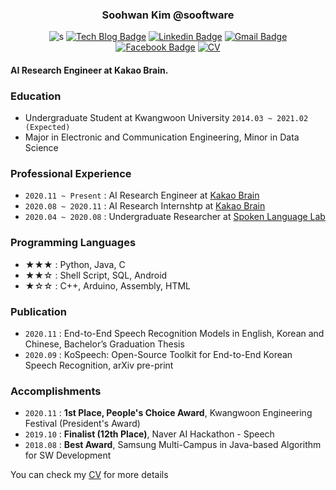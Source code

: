 <div align=center>

### Soohwan Kim @sooftware   
  
</div>
  
<div align=center>
  
![s](https://komarev.com/ghpvc/?username=sooftware) [![Tech Blog Badge](http://img.shields.io/badge/-Tech%20blog-black?style=flat-square&logo=github&logoColor=white&link=https://zzsza.github.io/)](https://blog.naver.com/sooftware) [![Linkedin Badge](https://img.shields.io/badge/-LinkedIn-blue?style=flat-square&logo=Linkedin&logoColor=white&link=https://www.linkedin.com/in/soohwan-kim-532092182/)](https://www.linkedin.com/in/soohwan-kim-532092182/) [![Gmail Badge](https://img.shields.io/badge/Gmail-d14836?style=flat-square&logo=Gmail&logoColor=white&link=mailto:snugyun01@gmail.com)](mailto:sh951011@gmail.com) [![Facebook Badge](https://img.shields.io/badge/facebook-1877f2?style=flat-square&logo=facebook&logoColor=white&link=https://www.facebook.com/zzsza)](https://facebook.com/sooftware95) [![CV](https://img.shields.io/badge/Curriculum%20Vitae-informational?style=flat-square&logo=Latex&logoColor=white&link=https://www.linkedin.com/in/soohwan-kim-532092182/)](https://github.com/sooftware/sooftware/blob/master/CV.pdf)

</div>
  
#### AI Research Engineer at Kakao Brain.  
  
### Education
* Undergraduate Student at Kwangwoon University `2014.03 ~ 2021.02 (Expected)`  
* Major in Electronic and Communication Engineering, Minor in Data Science  
  
### Professional Experience
* `2020.11 ~ Present` : AI Research Engineer at [Kakao Brain](https://www.kakaobrain.com/)  
* `2020.08 ~ 2020.11` : AI Research Internshtp at [Kakao Brain](https://www.kakaobrain.com/) 
* `2020.04 ~ 2020.08` : Undergraduate Researcher at [Spoken Language Lab](http://speech.sogang.ac.kr/)  
  
### Programming Languages
* ★★★ : Python, Java, C
* ★★☆ : Shell Script, SQL, Android
* ★☆☆ : C++, Arduino, Assembly, HTML
  
### Publication
* `2020.11` : End-to-End Speech Recognition Models in English, Korean and Chinese, Bachelor’s Graduation Thesis
* `2020.09` : KoSpeech: Open-Source Toolkit for End-to-End Korean Speech Recognition, arXiv pre-print
  
### Accomplishments
* `2020.11` : **1st Place, People's Choice Award**, Kwangwoon Engineering Festival (President's Award)
* `2019.10` : **Finalist (12th Place)**, Naver AI Hackathon - Speech
* `2018.08` : **Best Award**, Samsung Multi-Campus in Java-based Algorithm for SW Development
  
You can check my [CV](https://github.com/sooftware/sooftware/blob/master/CV.pdf) for more details
  
<!--
**sooftware/sooftware** is a ✨ _special_ ✨ repository because its `README.md` (this file) appears on your GitHub profile.
  
Here are some ideas to get you started:

- 🔭 I’m currently working on ...
- 🌱 I’m currently learning ...
- 👯 I’m looking to collaborate on ...
- 🤔 I’m looking for help with ...
- 💬 Ask me about ...
- 📫 How to reach me: ...
- 😄 Pronouns: ...
- ⚡ Fun fact: ...
-->
